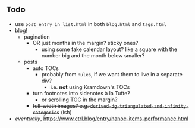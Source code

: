 ## Todo

- use `post_entry_in_list.html` in both `blog.html` and `tags.html`
- blog!
    + pagination
        * OR just months in the margin? sticky ones?
            - using some fake calendar layout? like a square with the number big and the month below smaller?
    + posts
        * auto TOCs
            - probably from `Rules`, if we want them to live in a separate div?
                + i.e. **not** using Kramdown's TOCs
        * turn footnotes into sidenotes à la Tufte?
            - or scrolling TOC in the margin?
        * ~~full-width images? e.g. `derived-dg-triangulated-and-infinity-categories`~~ (ish)
- _eventually_, https://www.ctrl.blog/entry/nanoc-items-performance.html
